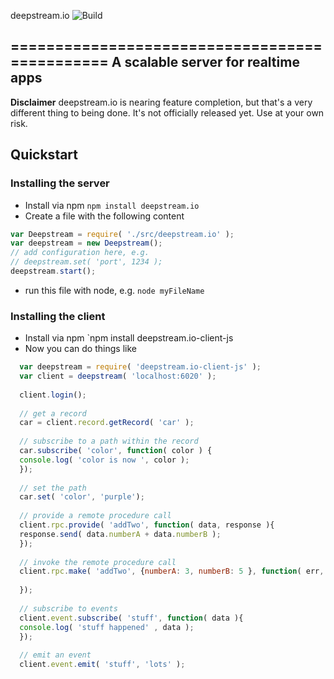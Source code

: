 deepstream.io ![Build](https://travis-ci.org/hoxton-one/deepstream.io.svg?branch=master)

==============================================
A scalable server for realtime apps
----------------------------------------------

**Disclaimer** deepstream.io is nearing feature completion, but that's a very different thing to being done. It's not officially released yet. Use at your own risk.

Quickstart
---------------------------------------------

### Installing the server
- Install via npm `npm install deepstream.io`
- Create a file with the following content
```javascript
var Deepstream = require( './src/deepstream.io' );
var deepstream = new Deepstream();
// add configuration here, e.g.
// deepstream.set( 'port', 1234 );
deepstream.start();
```
- run this file with node, e.g. `node myFileName`


### Installing the client
- Install via npm `npm install deepstream.io-client-js
- Now you can do things like
```javascript
  var deepstream = require( 'deepstream.io-client-js' );
  var client = deepstream( 'localhost:6020' );
  
  client.login();
  
  // get a record
  car = client.record.getRecord( 'car' );
  
  // subscribe to a path within the record
  car.subscribe( 'color', function( color ) {
  console.log( 'color is now ', color );
  });
  
  // set the path
  car.set( 'color', 'purple');
  
  // provide a remote procedure call
  client.rpc.provide( 'addTwo', function( data, response ){
  response.send( data.numberA + data.numberB );
  });
  
  // invoke the remote procedure call
  client.rpc.make( 'addTwo', {numberA: 3, numberB: 5 }, function( err, result ){
  
  });
  
  // subscribe to events
  client.event.subscribe( 'stuff', function( data ){
  console.log( 'stuff happened' , data );
  });
  
  // emit an event
  client.event.emit( 'stuff', 'lots' );
```